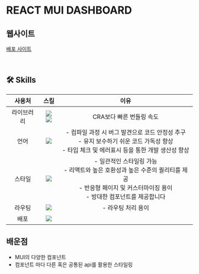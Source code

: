 # REACT MUI DASHBOARD

## 웹사이트

[배포 사이트](https://luminous-sunburst-deee08.netlify.app/auth)

<br>

## 🛠️ Skills

|   사용처   |                                                                                                    스킬                                                                                                     |                                                                           이유                                                                           |
| :--------: | :---------------------------------------------------------------------------------------------------------------------------------------------------------------------------------------------------------: | :------------------------------------------------------------------------------------------------------------------------------------------------------: |
| 라이브러리 | <img src="https://img.shields.io/badge/React-61DAFB?style=for-the-badge&logo=React&logoColor=white" /> <img src="https://img.shields.io/badge/Vite-646CFF?style=for-the-badge&logo=Vite&logoColor=white" /> |                                                                 CRA보다 빠른 번들링 속도                                                                 |
|    언어    |                                              <img src="https://img.shields.io/badge/TypeScript-3178C6?style=for-the-badge&logo=TypeScript&logoColor=white" />                                               |    - 컴파일 과정 시 버그 발견으로 코드 안정성 추구<br> - 유지 보수하기 쉬운 코드 가독성 향상 <br> - 타입 체크 및 에러표시 등을 통한 개발 생산성 향상     |
|   스타일   |                                                     <img src="https://img.shields.io/badge/MUI-007FFF?style=for-the-badge&logo=MUI&logoColor=white" />                                                      | - 일관적인 스타일링 가능<br>- 리액트와 높은 호환성과 높은 수준의 퀄리티를 제공<br>- 반응형 페이지 및 커스터마이징 용이<br>- 방대한 컴포넌트를 제공합니다 |
|   라우팅   |                                            <img src="https://img.shields.io/badge/React Router-CA4245?style=for-the-badge&logo=React Router&logoColor=white" />                                             |                                                                    - 라우팅 처리 용이                                                                    |
|    배포    |                                                 <img src="https://img.shields.io/badge/Netlify-00C7B7?style=for-the-badge&logo=Netlify&logoColor=white" />                                                  |                                                                                                                                                          |

## 배운점

- MUI의 다양한 컴포넌트
- 컴포넌트 마다 다른 혹은 공통된 api를 활용한 스타일링
